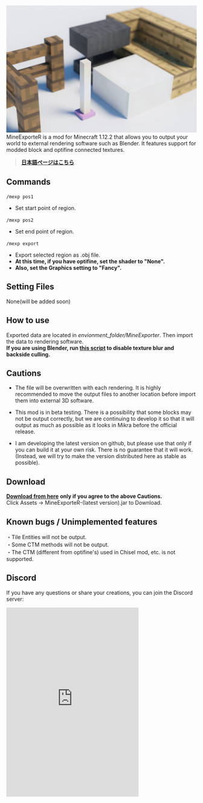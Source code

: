 ![](../thumbnail.png)  
MineExporteR is a mod for Minecraft 1.12.2 that allows you to output your world to external rendering software such as Blender. It features support for modded block and optifine connected textures.

> [**日本語ページはこちら**](https://chikage1205.github.io/mexp)

## Commands
`/mexp pos1 `  
- Set start point of region.

`/mexp pos2`  
- Set end point of region.

`/mexp export`  
- Export selected region as .obj file.  
- **At this time, if you have optifine, set the shader to "None".**  
- **Also, set the Graphics setting to "Fancy".**


## Setting Files  
None(will be added soon)

## How to use
Exported data are located in _envionment_folder/MineExporter_. Then import the data to rendering software.  
**If you are using Blender, run [this script](https://gist.github.com/chikage1205/bb136ee26ebc0f0329ad4893bb4363c7) to disable texture blur and backside culling.**  

## Cautions
- The file will be overwritten with each rendering. It is highly recommended to move the output files to another location before import them into external 3D software.

- This mod is in beta testing. There is a possibility that some blocks may not be output correctly, but we are continuing to develop it so that it will output as much as possible as it looks in Mikra before the official release.

- I am developing the latest version on github, but please use that only if you can build it at your own risk. There is no guarantee that it will work. (Instead, we will try to make the version distributed here as stable as possible).

## Download
[**Download from here**](https://github.com/chikage1205/MineExporteR/releases) **only if you agree to the above Cautions.**  
Click Assets -> MineExporteR-(latest version).jar to Download.

## Known bugs / Unimplemented features
・Tile Entities will not be output.  
・Some CTM methods will not be output.  
・The CTM (different from optifine's) used in Chisel mod, etc. is not supported.

## Discord
If you have any questions or share your creations, you can join the Discord server: 
<iframe src="https://ptb.discord.com/widget?id=968081252857028628&theme=dark" width="350" height="500" allowtransparency="true" frameborder="0" sandbox="allow-popups allow-popups-to-escape-sandbox allow-same-origin allow-scripts"></iframe>